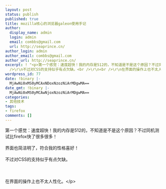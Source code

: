 ```yaml
---
layout: post
status: publish
published: true
title: mozilla核心的浏览器galeon使用手记
author:
  display_name: admin
  login: admin
  email: combbs@gmail.com
  url: http://seaprince.cn/
author_login: admin
author_email: combbs@gmail.com
author_url: http://seaprince.cn/
excerpt: ! "<p>第一个感觉：速度超快！我的内存是512的，不知道是不是这个原因？不过同机测试比firefox快了很多很多！<br />\r\n界面也简洁明了，符合我的性格喜好！<br
  />\r\n不过对CSS的支持似乎有点欠缺。<br />\r\n<br />\r\n在界面的操作上也不太人性化。...</p>"
wordpress_id: 77
date: !binary |-
  MjAwNi0xMS0yMCAxNDoxNzozNiArMDgwMA==
date_gmt: !binary |-
  MjAwNi0xMS0yMCAwNjoxNzozNiArMDgwMA==
categories:
- 其他技术
tags:
- firefox
comments: []
---
```

<p>第一个感觉：速度超快！我的内存是512的，不知道是不是这个原因？不过同机测试比firefox快了很多很多！<br &#47;><br />
界面也简洁明了，符合我的性格喜好！<br &#47;><br />
不过对CSS的支持似乎有点欠缺。<br &#47;><br />
<br &#47;><br />
在界面的操作上也不太人性化。<&#47;p></p>
